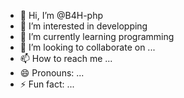 - 👋 Hi, I’m @B4H-php
- 👀 I’m interested in developping 
- 🌱 I’m currently learning programming
- 💞️ I’m looking to collaborate on ...
- 📫 How to reach me ...
- 😄 Pronouns: ...
- ⚡ Fun fact: ...

<!---
B4H-php/B4H-php is a ✨ special ✨ repository because its `README.md` (this file) appears on your GitHub profile.
You can click the Preview link to take a look at your changes.
--->
